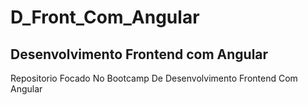 # D_Front_Com_Angular

## Desenvolvimento Frontend com Angular

Repositorio Focado No Bootcamp De Desenvolvimento Frontend Com Angular
